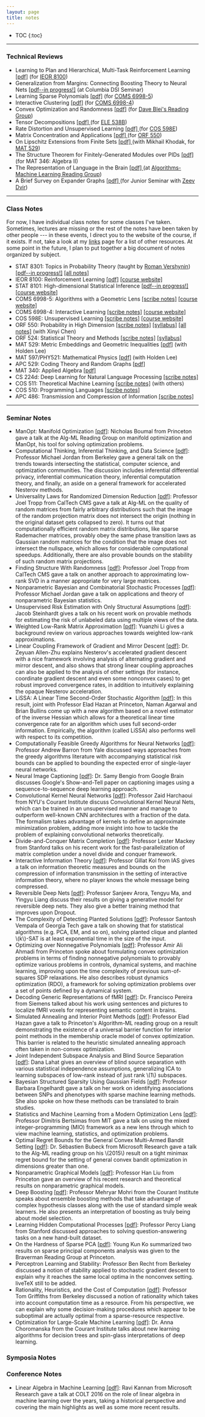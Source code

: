 ```yaml
---
layout: page
title: notes
---
```



<!-- example of the message class
<p class="message">
  My name is Kiran Vodrahalli. 
</p>
-->

* TOC
{:toc}

___

### Technical Reviews

* Learning to Plan and Hierarchical, Multi-Task Reinforcement Learning [[pdf]](ieor8100_project.pdf) (for [IEOR 8100](https://ieor8100.github.io/rl/))
* Generalization from Margins: Connecting Boosting Theory to Neural Nets [[pdf--in progress!]](margins_generalization_boosting_nn.pdf) (at Columbia DSI Seminar)
* Learning Sparse Polynomials [[pdf]](alggeo_project.pdf) (for [COMS 6998-5](https://ilyaraz.org/static/class/))
* Interactive Clustering [[pdf]](interactive_clustering.pdf) (for [COMS 6998-4](http://www.cs.columbia.edu/~djhsu/coms6998-f17/))
* Convex Optimization and Randomness [[pdf]](convex_opt_bubeck_ch6.pdf) (for [Dave Blei's Reading Group](https://groups.google.com/forum/#!forum/columbia-ml-reading))
* Tensor Decompositions <a href="{{site.baseurl }}/notes/tensor_writeup.pdf" title="tensor_decomp"> [pdf] </a> (for [ELE 538B](http://www.princeton.edu/~yc5/ele538b_sparsity/))
* Rate Distortion and Unsupervised Learning <a href="{{site.baseurl }}/notes/rate-distortion_presentation.pdf" title="rate_distortion"> [pdf] </a> (for [COS 598E](http://www.cs.princeton.edu/courses/archive/spring17/cos598E/))
* Matrix Concentration and Applications <a href="{{site.baseurl }}/notes/final_project_matrix_concentration.pdf" title="matrix_concentration"> [pdf] </a> (for [ORF 550](http://www.princeton.edu/~rvan/syllabus570.pdf))
* On Lipschitz Extensions from Finite Sets <a href="{{ site.baseurl }}/notes/lipschitz_finite_sets.pdf" title="naor_lipschitz"> [pdf] </a> (with Mikhail Khodak, for [MAT 529](http://web.math.princeton.edu/~naor/))
* The Structure Theorem for Finitely-Generated Modules over PIDs <a href="{{ site.baseurl }}/notes/346_modules_over_PIDs.pdf" title="modules_PIDS"> [pdf] </a> (for MAT 346: Algebra II)
* The Representation of Language in the Brain <a href="{{ site.baseurl }}/notes/alg-ml-mitchell-talk.pdf" title="alg-ml1"> [pdf] </a> (at [Algorithms-Machine Learning Reading Group](http://theory.cs.princeton.edu/algmlreadinggroup.html))
* A Brief Survey on Expander Graphs <a href="{{ site.baseurl }}/notes/jsem2015paper.pdf" title="jsem"> [pdf] </a> (for Junior Seminar with [Zeev Dvir](http://www.cs.princeton.edu/~zdvir/))

---

### Class Notes

For now, I have individual class notes for some classes I've taken. Sometimes, lectures are missing or the rest of the notes have been taken by other people --- in these events, I direct you to the website of the course, if it exists. If not, take a look at my [links]({{site.baseurl}}/links) page for a list of other resources. At some point in the future, I plan to put together a big document of notes organized by subject. 

* STAT 8301: Topics in Probability Theory (taught by [Roman Vershynin](https://www.math.uci.edu/~rvershyn/)) [[pdf--in progress!]](vershynin_HDP.pdf) [[all notes]](https://www.math.uci.edu/~rvershyn/papers/HDP-book/HDP-book.pdf)
* IEOR 8100: Reinforcement Learning <a href= "{{ site.baseurl }}/notes/rl-notes.pdf" title="RL">[pdf]</a> [[course website]](https://ieor8100.github.io/rl/)
* STAT 8101: High-dimensional Statistical Inference <a href= "{{ site.baseurl }}/notes/high-dim-stat-inference-notes.pdf" title="high-dim-stats">[pdf--in progress!]</a> [[course website]](http://www.columbia.edu/~my2550/HDSI-2018/HDSI.html)
* COMS 6998-5: Algorithms with a Geometric Lens <a href= "{{ site.baseurl }}/notes/alggeo_scribe_9_25_17.pdf" title="alg-geo">[scribe notes]</a> [[course website]](https://ilyaraz.org/static/class/)
* COMS 6998-4: Interactive Learning <a href= "{{ site.baseurl }}/notes/imitation_learning_notes.pdf" title="imitation">[scribe notes]</a> [[course website]](http://www.cs.columbia.edu/~djhsu/coms6998-f17/)
* COS 598E: Unsupervised Learning <a href= "{{ site.baseurl }}/notes/COS598E_lec2.pdf" title="cos598E">[scribe notes]</a> [[course website]](http://www.cs.princeton.edu/courses/archive/spring17/cos598E/)
* ORF 550: Probability in High Dimension <a href= "{{ site.baseurl }}/notes/ORF550_scribe_dec2.pdf" title="orf550">[scribe notes]</a> [[syllabus]](http://www.princeton.edu/~rvan/syllabus570.pdf) [[all notes]](http://www.princeton.edu/~rvan/APC550.pdf) (with Xinyi Chen)
* ORF 524: Statistical Theory and Methods <a href= "{{ site.baseurl }}/notes/orf524_scribe.pdf" title="orf524">[scribe notes]</a> [[syllabus]](http://www.princeton.edu/~samory/Courses/Syllabus524.pdf)
* MAT 529: Metric Embeddings and Geometric Inequalities <a href= "{{ site.baseurl }}/notes/mat529_notes.pdf" title="529metric">[pdf]</a> (with Holden Lee)
* MAT 597/PHY521: Mathematical Physics <a href= "{{ site.baseurl }}/notes/mat597_notes.pdf" title="529randomgraphs">[pdf]</a> (with Holden Lee)
* APC 529: Coding Theory and Random Graphs <a href= "{{ site.baseurl }}/notes/529_random-graphs.pdf" title="529randomgraphs">[pdf]</a>
* MAT 340: Applied Algebra <a href= "{{ site.baseurl }}/notes/340_notes.pdf" title="340alg">[pdf]</a> 
* CS 224d: Deep Learning for Natural Language Processing [[scribe notes]](liveTeX/socher_last_lec_224d.pdf) 
* COS 511: Theoretical Machine Learning <a href= "http://www.cs.princeton.edu/courses/archive/spring15/cos511/" title= "cos511"> [scribe notes]</a> (with others)
* COS 510: Programming Languages <a href= "{{ site.baseurl }}/notes/curry_howard_cos510notes.pdf" title="cos510notes"> [scribe notes] </a> 
* APC 486: Transmission and Compression of Information <a href= "{{ site.baseurl }}/notes/apc486_kiran_scribe_notes.pdf" title="apc486notes"> [scribe notes] </a>

---

### Seminar Notes

<!-- add seminar names and organize by them (e.g., Princeton Alg-ML; Columbia CS) --> 

* ManOpt: Manifold Optimization <a href = "{{ site.baseurl }}/notes/liveTeX/boumal_manopt.pdf">[pdf]</a>: Nicholas Boumal from Princeton gave a talk at the Alg-ML Reading Group on manifold optimization and ManOpt, his tool for solving optimization problems. 
* Computational Thinking, Inferential Thinking, and Data Science <a href = "{{ site.baseurl }}/notes/liveTeX/mike_jordan_general.pdf">[pdf]</a>: Professor Michael Jordan from Berkeley gave a general talk on the trends towards intersecting the statistical, computer science, and optimization communities. The discussion includes inferential differential privacy, inferential communication theory, inferential computation theory, and finally, an aside on a general framework for accelerated Nesterov methods. 
* Universality Laws for Randomized Dimension Reduction <a href = "{{ site.baseurl }}/notes/liveTeX/tropp_algml.pdf">[pdf]</a>: Professor Joel Tropp from CalTech CMS gave a talk at Alg-ML on the quality of random matrices from fairly arbitrary distributions such that the image of the random projection matrix does not intersect the origin (nothing in the original dataset gets collapsed to zero). It turns out that computationally efficient random matrix distributions, like sparse Rademacher matrices, provably obey the same phase transition laws as Gaussian random matrices for the condition that the image does not intersect the nullspace, which allows for considerable computational speedups. Additionally, there are also provable bounds on the stability of such random matrix projections.
* Finding Structure With Randomness <a href = "{{ site.baseurl }}/notes/liveTeX/tropp_structure_rand.pdf">[pdf]</a>: Professor Joel Tropp from CalTech CMS gave a talk on another approach to approximating low-rank SVD in a manner appropriate for very large matrices.
* Nonparametric Bayesian and Combinatorial Stochastic Processes <a href = "{{ site.baseurl }}/notes/liveTeX/michael_jordan_bayes.pdf">[pdf]</a>: Professor Michael Jordan gave a talk on applications and theory of nonparametric Bayesian statistics.
* Unsupervised Risk Estimation with Only Structural Assumptions <a href = "{{ site.baseurl }}/notes/liveTeX/steinhardt.pdf">[pdf]</a>: Jacob Steinhardt gives a talk on his recent work on provable methods for estimating the risk of unlabeled data using multiple views of the data.
* Weighted Low-Rank Matrix Approximation <a href = "{{ site.baseurl }}/notes/liveTeX/yuanzhi_weighted_svd.pdf">[pdf]</a>: Yuanzhi Li gives a background review on various approaches towards weighted low-rank approximations. 
* Linear Coupling Framework of Gradient and Mirror Descent <a href = "{{ site.baseurl }}/notes/liveTeX/zeyuan_opt_talk.pdf">[pdf]</a>: Dr. Zeyuan Allen-Zhu explains Nesterov's accelerated gradient descent with a nice framework involving analysis of alternating gradient and mirror descent, and also shows that strong linear coupling approaches can also be applied to the analysis of other settings (for instance, coordinate gradient descent and even some nonconvex cases) to get robust improved convergence rates, in addition to intuitively explaining the opaque Nesterov acceleration. 
* LiSSA: A Linear Time Second-Order Stochastic Algorithm <a href = "{{ site.baseurl }}/notes/liveTeX/linear_stoc_opt.pdf">[pdf]</a>: In this result, joint with Professor Elad Hazan at Princeton, Naman Agarwal and Brian Bullins come up with a new algorithm based on a novel estimator of the inverse Hessian which allows for a theoretical linear time convergence rate for an algorithm which uses full second-order information. Empirically, the algorithm (called LiSSA) also performs well with respect to its competition. 
* Computationally Feasible Greedy Algorithms for Neural Networks <a href = "{{ site.baseurl }}/notes/liveTeX/barron_nns.pdf">[pdf]</a>: Professor Andrew Barron from Yale discussed ways approaches from the greedy algorithms literature with accompanying statistical risk bounds can be applied to bounding the expected error of single-layer neural networks. 
* Neural Image Captioning <a href = "{{ site.baseurl }}/notes/liveTeX/neural_image_captioning.pdf">[pdf]</a>: Dr. Samy Bengio from Google Brain discusses Google's Show-and-Tell paper on captioning images using a sequence-to-sequence deep learning approach. 
* Convolutional Kernel Neural Networks <a href = "{{ site.baseurl }}/notes/liveTeX/convolutional_kernel_nns.pdf">[pdf]</a>: Professor Zaid Harchaoui from NYU's Courant Institute discuss Convolutional Kernel Neural Nets, which can be trained in an unsupervised manner and manage to outperform well-known CNN architectures with a fraction of the data. The formalism takes advantage of kernels to define an approximate minimization problem, adding more insight into how to tackle the problem of explaining convolutional networks theoretically.
* Divide-and-Conquer Matrix Completion <a href = "{{ site.baseurl }}/notes/liveTeX/lester_mackey_matrix_completion_concentration.pdf">[pdf]</a>: Professor Lester Mackey from Stanford talks on his recent work for the fast-parallelization of matrix completion under a novel divide and conquer framework.
* Interactive Information Theory <a href = "{{ site.baseurl }}/notes/liveTeX/interactive_info_theory_gillat_kol.pdf">[pdf]</a>: Professor Gillat Kol from IAS gives a talk on information theoretic measures and bounds on the compression of information transmission in the setting of interactive information theory, where no player knows the whole message being compressed. 
* Reversible Deep Nets <a href = "{{ site.baseurl }}/notes/liveTeX/deepnets-reversible-arora.pdf" title="deepnets-reversible-arora">[pdf]</a>: Professor Sanjeev Arora, Tengyu Ma, and Yingyu Liang discuss their results on giving a generative model for reversible deep nets. They also give a better training method that improves upon Dropout. 
* The Complexity of Detecting Planted Solutions <a href = "{{ site.baseurl }}/notes/liveTeX/planted-graph-vempala.pdf" title="vempala">[pdf]</a>: Professor Santosh Vempala of Georgia Tech gave a talk on showing that for statistical algorithms (e.g. PCA, EM, and so on), solving planted clique and planted \\(k\\)-SAT is at least exponential time in the size of the input.
* Optimizing over Nonnegative Polynomials <a href= "{{ site.baseurl }}/notes/liveTeX/ahmadi.pdf" title="ahmadi">[pdf]</a>: Professor Amir Ali Ahmadi from Princeton spoke about formulating convex optimization problems in terms of finding nonnegative polynomials to provably optimize various problems in controls, dynamical systems, and machine learning, improving upon the time complexity of previous sum-of-squares SDP relaxations. He also describes robust dynamics optimization (RDO), a framework for solving optimization problems over a set of points defined by a dynamical system.
* Decoding Generic Representations of fMRI <a href= "{{ site.baseurl }}/notes/liveTeX/pereira-words.pdf" title="pereira-words">[pdf]</a>: Dr. Francisco Pereira from Siemens talked about his work using sentences and pictures to localize fMRI voxels for representing semantic content in brains.
* Simulated Annealing and Interior Point Methods <a href= "{{ site.baseurl }}/notes/liveTeX/hazan-annealing.pdf" title="hazan-annealing">[pdf]</a>: Professor Elad Hazan gave a talk to Princeton's Algorithm-ML reading group on a result demonstrating the existence of a universal barrier function for interior point methods in the membership oracle model of convex optimization. This barrier is related to the heuristic simulated annealing approach often taken in non-convex optimization. 
* Joint Independent Subspace Analysis and Blind Source Separation <a href= "{{ site.baseurl }}/notes/liveTeX/joint-ISA.pdf" title="joint-ISA">[pdf]</a>: Dana Lahat gives an overview of blind source separation with various statistical independence assumptions, generalizing ICA to learning subspaces of low-rank instead of just rank \\(1\\) subspaces.
* Bayesian Structured Sparsity Using Gaussian Fields <a href= "{{ site.baseurl }}/notes/liveTeX/engelhardt_pni.pdf" title="engelhardt-pni-liveTeX">[pdf]</a>: Professor Barbara Engelhardt gave a talk on her work on identifying associations between SNPs and phenotypes with sparse machine learning methods. She also spoke on how these methods can be translated to brain studies.
* Statistics and Machine Learning from a Modern Optimization Lens <a href= "{{ site.baseurl }}/notes/liveTeX/SML_modern_optimization.pdf" title="MIOliveTeX">[pdf]</a>: Professor Dimitris Bertsimas from MIT gave a talk on using the mixed integer-programming (MIO) framework as a new lens through which to view machine learning, statistics, and optimization problems. 
* Optimal Regret Bounds for the General Convex Multi-Armed Bandit Setting <a href= "{{ site.baseurl }}/notes/liveTeX/bubeck_talk.pdf" title="bubeckliveTeX">[pdf]</a>: Dr. Sébastien Bubeck from Microsoft Research gave a talk to the Alg-ML reading group on his \\(2015\\) result on a tight minimax regret bound for the setting of general convex bandit optimization in dimensions greater than one. 
* Nonparametric Graphical Models <a href= "{{ site.baseurl }}/notes/liveTeX/han_liu_pni.pdf" title="hanliuliveTeX">[pdf]</a>: Professor Han Liu from Princeton gave an overview of his recent research and theoretical results on nonparametric graphical models.
* Deep Boosting <a href= "{{ site.baseurl }}/notes/liveTeX/deep_boosting.pdf" title="mohriliveTeX">[pdf]</a>: Professor Mehryar Mohri from the Courant Institute speaks about ensemble boosting methods that take advantage of complex hypothesis classes along with the use of standard simple weak learners. He also presents an interpretation of boosting as truly being about model selection.
* Learning Hidden Computational Processes <a href= "{{ site.baseurl }}/notes/liveTeX/percy_liang_talk.pdf" title="percyliangliveTeX">[pdf]</a>: Professor Percy Liang from Stanford discussed approaches to solving question-answering tasks on a new hand-built dataset. 
* On the Hardness of Sparse PCA  <a href= "{{ site.baseurl }}/notes/liveTeX/braverman_sparse_PCA.pdf" title="sparsepcaliveTeX">[pdf]</a>: Young Kun Ko summarized two results on sparse principal components analysis was given to the Braverman Reading Group at Princeton.
* Perceptron Learning and Stability: Professor Ben Recht from Berkeley discussed a notion of stability applied to stochastic gradient descent to explain why it reaches the same local optima in the nonconvex setting. liveTeX still to be added.
* Rationality, Heuristics, and the Cost of Computation <a href= "{{ site.baseurl }}/notes/liveTeX/griffiths_rationality_heuristics_computationcost_berkeley.pdf" title="griffithsliveTeX">[pdf]</a>: Professor Tom Griffiths from Berkeley discussed a notion of rationality which takes into account computation time as a resource. From his perspective, we can explain why some decision-making procedures which appear to be suboptimal are actually optimal from a sparse-resource respective. 
* Optimization for Large-Scale Machine Learning <a href= "{{ site.baseurl }}/notes/liveTeX/choromanska_deeplearning.pdf" title="choromanskaliveTeX">[pdf]</a>: Dr. Anna Choromanska from the Courant Institute talks about new learning algorithms for decision trees and spin-glass interpretations of deep learning. 

### Symposia Notes

### Conference Notes

* Linear Algebra in Machine Learning <a href = "{{ site.baseurl }}/notes/liveTeX/ravi_kannan.pdf">[pdf]</a>: Ravi Kannan from Microsoft Research gave a talk at COLT 2016 on the role of linear algebra in machine learning over the years, taking a historical perspective and covering the main highlights as well as some more recent results. 
